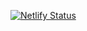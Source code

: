 [![Netlify Status](https://api.netlify.com/api/v1/badges/0029f221-7400-4484-b651-459c1c19c689/deploy-status)](https://app.netlify.com/sites/mc-status/deploys)
